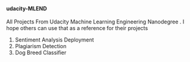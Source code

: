 #### udacity-MLEND
All Projects From Udacity Machine Learning Engineering Nanodegree . I hope others can use that as a reference for their projects

1. Sentiment Analysis Deployment 
2. Plagiarism Detection 
3. Dog Breed Classifier
